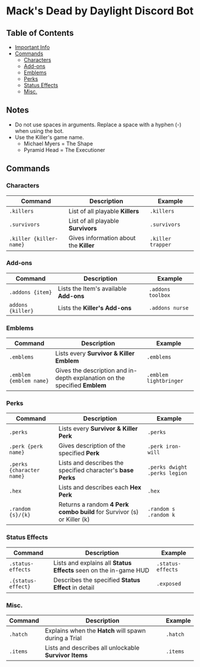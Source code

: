 # Mack's Dead by Daylight Discord Bot

## Table of Contents
* [Important Info](https://github.com/mackaroo/dbd-bot/blob/main/README.md#notes)
* [Commands](https://github.com/mackaroo/dbd-bot/blob/main/README.md#commands)
  * [Characters](https://github.com/mackaroo/dbd-bot/blob/main/README.md#characters)
  * [Add-ons](https://github.com/mackaroo/dbd-bot/blob/main/README.md#add-ons)
  * [Emblems](https://github.com/mackaroo/dbd-bot/blob/main/README.md#emblems)
  * [Perks](https://github.com/mackaroo/dbd-bot/blob/main/README.md#perks)
  * [Status Effects](https://github.com/mackaroo/dbd-bot/blob/main/README.md#status-effects)
  * [Misc.](https://github.com/mackaroo/dbd-bot/blob/main/README.md#misc)


## Notes

* Do not use spaces in arguments. Replace a space with a hyphen (-) when using the bot.
* Use the Killer's game name. 
  * Michael Myers = The Shape
  * Pyramid Head = The Executioner


## Commands

### Characters

| Command  | Description                  | Example  |
|----------|------------------------------|----------|
| `.killers` | List of all playable **Killers** | `.killers` |
| `.survivors` | List of all playable **Survivors** | `.survivors` |
| `.killer {killer-name}` | Gives information about the **Killer** | `.killer trapper` |

### Add-ons

| Command  | Description                  | Example  |
|----------|------------------------------|----------|
| `.addons {item}` | Lists the Item's available **Add-ons** | `.addons toolbox` |
| `addons {killer}` | Lists the **Killer's Add-ons** | `.addons nurse` |

### Emblems

| Command | Description | Example |
|---------|-------------|---------|
| `.emblems` | Lists every **Survivor & Killer Emblem** | `.emblems` |
| `.emblem {emblem name}`| Gives the description and in-depth explanation on the specified **Emblem** | `.emblem lightbringer` |

### Perks

| Command | Description | Example |
|---------|-------------|---------|
| `.perks` | Lists every **Survivor & Killer Perk** | `.perks` |
| `.perk {perk name}` | Gives description of the specified **Perk** | `.perk iron-will` |
| `.perks {character name}` | Lists and describes the specified character's **base Perks** | `.perks dwight` `.perks legion` |
| `.hex` | Lists and describes each **Hex Perk** | `.hex` |
| `.random {s}/{k}` | Returns a random **4 Perk combo build** for Survivor (s) or Killer (k) | `.random s` `.random k` |

### Status Effects

| Command | Description | Example |
|---------|-------------|---------|
| `.status-effects` | Lists and explains all **Status Effects** seen on the in-game HUD | `.status-effects` |
| `.{status-effect}` | Describes the specified **Status Effect** in detail | `.exposed` |

### Misc.

| Command | Description | Example |
|---------|-------------|---------|
| `.hatch` | Explains when the **Hatch** will spawn during a Trial | `.hatch` |
| `.items` | Lists and describes all unlockable **Survivor Items** | `.items` |
